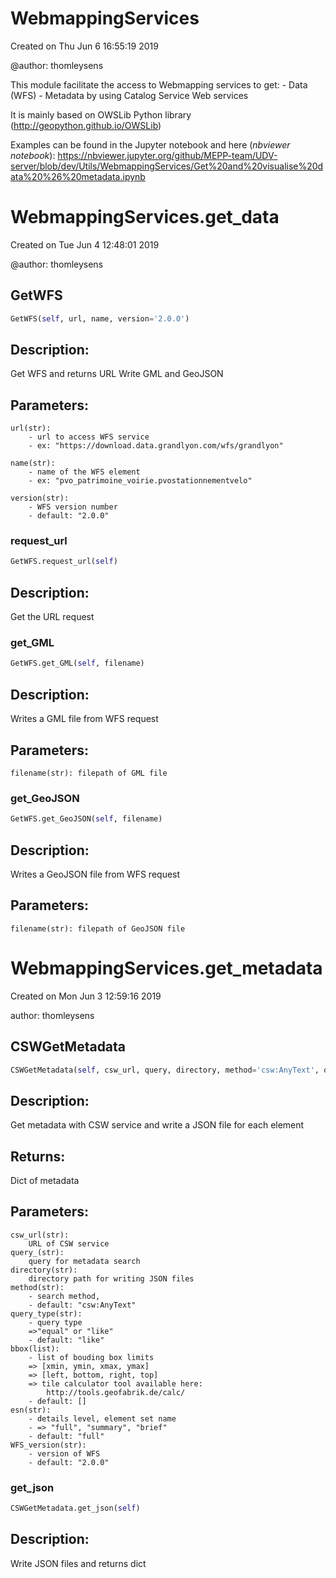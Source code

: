 # WebmappingServices

Created on Thu Jun  6 16:55:19 2019

@author: thomleysens

This module facilitate the access to Webmapping services to get:
    - Data (WFS)
    - Metadata by using Catalog Service Web services

It is mainly based on OWSLib Python library (http://geopython.github.io/OWSLib)

Examples can be found in the Jupyter notebook and here (*nbviewer notebook*):
https://nbviewer.jupyter.org/github/MEPP-team/UDV-server/blob/dev/Utils/WebmappingServices/Get%20and%20visualise%20data%20%26%20metadata.ipynb

# WebmappingServices.get_data

Created on Tue Jun  4 12:48:01 2019

@author: thomleysens

## GetWFS
```python
GetWFS(self, url, name, version='2.0.0')
```

Description:
------------

Get WFS and returns URL
Write GML and GeoJSON

Parameters:
-----------

    url(str):
        - url to access WFS service
        - ex: "https://download.data.grandlyon.com/wfs/grandlyon"

    name(str):
        - name of the WFS element
        - ex: "pvo_patrimoine_voirie.pvostationnementvelo"

    version(str):
        - WFS version number
        - default: "2.0.0"

### request_url
```python
GetWFS.request_url(self)
```

Description:
------------

Get the URL request

### get_GML
```python
GetWFS.get_GML(self, filename)
```

Description:
------------

Writes a GML file from WFS request

Parameters:
-----------

    filename(str): filepath of GML file

### get_GeoJSON
```python
GetWFS.get_GeoJSON(self, filename)
```

Description:
------------

Writes a GeoJSON file from WFS request

Parameters:
-----------

    filename(str): filepath of GeoJSON file

# WebmappingServices.get_metadata

Created on Mon Jun  3 12:59:16 2019

author: thomleysens

## CSWGetMetadata
```python
CSWGetMetadata(self, csw_url, query, directory, method='csw:AnyText', query_type='equal', bbox=[], esn='full', WFS_version='2.0.0')
```

Description:
------------

Get metadata with CSW service and write a JSON file for each element

Returns:
--------

Dict of metadata

Parameters:
-----------

    csw_url(str):
        URL of CSW service
    query_(str):
        query for metadata search
    directory(str):
        directory path for writing JSON files
    method(str):
        - search method,
        - default: "csw:AnyText"
    query_type(str):
        - query type
        =>"equal" or "like"
        - default: "like"
    bbox(list):
        - list of bouding box limits
        => [xmin, ymin, xmax, ymax]
        => [left, bottom, right, top]
        => tile calculator tool available here:
            http://tools.geofabrik.de/calc/
        - default: []
    esn(str):
        - details level, element set name
        - => "full", "summary", "brief"
        - default: "full"
    WFS_version(str):
        - version of WFS
        - default: "2.0.0"

### get_json
```python
CSWGetMetadata.get_json(self)
```

Description:
------------

Write JSON files and returns dict


